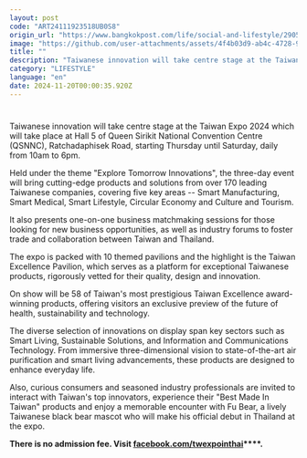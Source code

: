```yaml
---
layout: post
code: "ART24111923518UB0S8"
origin_url: "https://www.bangkokpost.com/life/social-and-lifestyle/2905347/taiwan-expo-starts-at-queen-sirikit-center"
image: "https://github.com/user-attachments/assets/4f4b03d9-ab4c-4728-9df7-00284332c3fa"
title: ""
description: "Taiwanese innovation will take centre stage at the Taiwan Expo 2024 which will take place at Hall 5 of Queen Sirikit National Convention Center, Ratchadaphisek Road, starting tomorrow until Saturday, daily from 10am to 6pm."
category: "LIFESTYLE"
language: "en"
date: 2024-11-20T00:00:35.920Z
---
```


# 

Taiwanese innovation will take centre stage at the Taiwan Expo 2024 which will take place at Hall 5 of Queen Sirikit National Convention Centre (QSNNC), Ratchadaphisek Road, starting Thursday until Saturday, daily from 10am to 6pm.

Held under the theme "Explore Tomorrow Innovations", the three-day event will bring cutting-edge products and solutions from over 170 leading Taiwanese companies, covering five key areas -- Smart Manufacturing, Smart Medical, Smart Lifestyle, Circular Economy and Culture and Tourism.

It also presents one-on-one business matchmaking sessions for those looking for new business opportunities, as well as industry forums to foster trade and collaboration between Taiwan and Thailand.

The expo is packed with 10 themed pavilions and the highlight is the Taiwan Excellence Pavilion, which serves as a platform for exceptional Taiwanese products, rigorously vetted for their quality, design and innovation.

On show will be 58 of Taiwan's most prestigious Taiwan Excellence award-winning products, offering visitors an exclusive preview of the future of health, sustainability and technology.

The diverse selection of innovations on display span key sectors such as Smart Living, Sustainable Solutions, and Information and Communications Technology. From immersive three-dimensional vision to state-of-the-art air purification and smart living advancements, these products are designed to enhance everyday life.

Also, curious consumers and seasoned industry professionals are invited to interact with Taiwan's top innovators, experience their "Best Made In Taiwan" products and enjoy a memorable encounter with Fu Bear, a lively Taiwanese black bear mascot who will make his official debut in Thailand at the expo.

**There is no admission fee. Visit [facebook.com/twexpointhai](https://www.facebook.com/twexpointhai)****.**